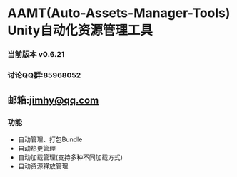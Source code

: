 # AAMT(Auto-Assets-Manager-Tools) Unity自动化资源管理工具

### 当前版本 v0.6.21

### 讨论QQ群:85968052
## 邮箱:jimhy@qq.com

### 功能

- 自动管理、打包Bundle
- 自动热更管理
- 自动加载管理(支持多种不同加载方式)
- 自动资源释放管理